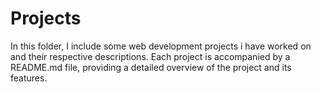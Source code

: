 # Projects

In this folder, I include some web development projects i have worked on and their respective descriptions. Each project is accompanied by a README.md file, providing a detailed overview of the project and its features.

